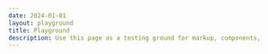 ```yaml
---
date: 2024-01-01
layout: playground
title: Playground
description: Use this page as a testing ground for markup, components, and more
---
```


